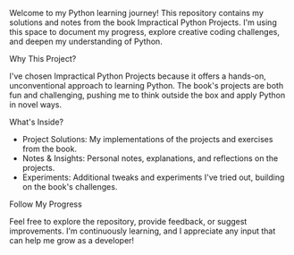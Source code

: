 Welcome to my Python learning journey! This repository contains my solutions and notes from the book Impractical Python Projects. I'm using this space to document my progress, explore creative coding challenges, and deepen my understanding of Python.

Why This Project?

I've chosen Impractical Python Projects because it offers a hands-on, unconventional approach to learning Python. The book's projects are both fun and challenging, pushing me to think outside the box and apply Python in novel ways.

What's Inside?
- Project Solutions: My implementations of the projects and exercises from the book.
- Notes & Insights: Personal notes, explanations, and reflections on the projects.
- Experiments: Additional tweaks and experiments I've tried out, building on the book's challenges.

Follow My Progress

Feel free to explore the repository, provide feedback, or suggest improvements. I'm continuously learning, and I appreciate any input that can help me grow as a developer!
